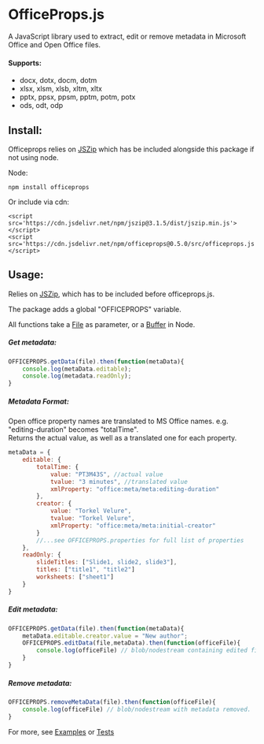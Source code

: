 # OfficeProps.js

A JavaScript library used to extract, edit or remove metadata in Microsoft Office and Open Office files.



#### Supports:
 * docx, dotx, docm, dotm
 * xlsx, xlsm, xlsb, xltm, xltx
 * pptx, ppsx, ppsm, pptm, potm, potx
 * ods, odt, odp

## Install:
Officeprops relies on [JSZip](https://stuk.github.io/jszip/) which has be included alongside this package if not using node.

Node:
```
npm install officeprops
```
Or include via cdn:
```
<script src='https://cdn.jsdelivr.net/npm/jszip@3.1.5/dist/jszip.min.js'></script>
<script src='https://cdn.jsdelivr.net/npm/officeprops@0.5.0/src/officeprops.js'></script>
```



## Usage:

Relies on [JSZip](https://stuk.github.io/jszip/), which has to be included before officeprops.js.

The package adds a global "OFFICEPROPS" variable.

All functions take a [File](https://developer.mozilla.org/en-US/docs/Web/API/File) as parameter, or a [Buffer](https://nodejs.org/api/buffer.html#buffer_class_buffer) in Node.


##### Get metadata:
```javascript
OFFICEPROPS.getData(file).then(function(metaData){
    console.log(metaData.editable);
    console.log(metadata.readOnly);
}
```

##### Metadata Format:
Open office property names are translated to MS Office names. e.g. "editing-duration" becomes "totalTime".  
Returns the actual value, as well as a translated one for each property.
```javascript
metaData = {
    editable: {
        totalTime: {
            value: "PT3M43S", //actual value
            tvalue: "3 minutes", //translated value
            xmlProperty: "office:meta/meta:editing-duration"
        },
        creator: {
            value: "Torkel Velure",
            tvalue: "Torkel Velure",
            xmlProperty: "office:meta/meta:initial-creator"
        }
        //...see OFFICEPROPS.properties for full list of properties
    },
    readOnly: {
        slideTitles: ["Slide1, slide2, slide3"],
        titles: ["title1", "title2"]
        worksheets: ["sheet1"]
    }
}
```

##### Edit metadata:

```javascript
OFFICEPROPS.getData(file).then(function(metaData){
    metaData.editable.creator.value = "New author";
    OFFICEPROPS.editData(file,metaData).then(function(officeFile){
        console.log(officeFile) // blob/nodestream containing edited file.
    }
}
```


##### Remove metadata:
```javascript
OFFICEPROPS.removeMetaData(file).then(function(officeFile){
    console.log(officeFile) // blob/nodestream with metadata removed.
}
```

For more, see [Examples](https://github.com/TorkelV/officeprops/blob/master/src/example/index.html) or [Tests](https://github.com/TorkelV/officeprops/blob/master/src/test/officeprops.test.js)

